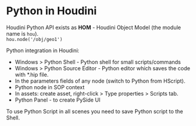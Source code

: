 # Python in Houdini
Houdini Python API exists as **HOM** - Houdini Object Model (the module name is `hou`).  
`hou.node('/obj/geo1')`

Python integration in Houdini:
- Windows > Python Shell - Python shell for small scripts/commands  
- Windows > Python Source Editor - Python editor which saves the code with *.hip file.  
- In the parameters fields of any node (switch to Python from HScript).  
- Python node in SOP context
- In assets: create asset, right-click > Type properties > Scripts tab.
- Python Panel - to create PySide UI

To use Python Script in all scenes you need to save Python script to the Shell.
